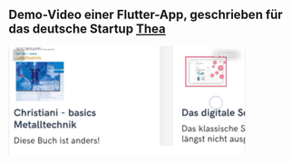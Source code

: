 ## Demo-Video einer Flutter-App, geschrieben für das deutsche Startup [Thea](thea-ar.de)
[![](img/screenshot.png)](https://streamable.com/s7dpx9)